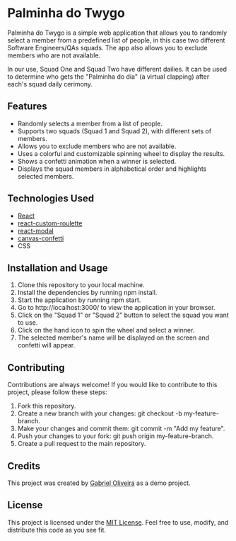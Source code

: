 # Palminha do Twygo

Palminha do Twygo is a simple web application that allows you to randomly select a member from a predefined list of people, in this case two different Software Engineers/QAs squads. The app also allows you to exclude members who are not available.

In our use, Squad One and Squad Two have different dailies. It can be used to determine who gets the "Palminha do dia" (a virtual clapping) after each's squad daily cerimony.

## Features

- Randomly selects a member from a list of people.
- Supports two squads (Squad 1 and Squad 2), with different sets of members.
- Allows you to exclude members who are not available.
- Uses a colorful and customizable spinning wheel to display the results.
- Shows a confetti animation when a winner is selected.
- Displays the squad members in alphabetical order and highlights selected members.

## Technologies Used

- [React](https://react.dev/)
- [react-custom-roulette](https://www.npmjs.com/package/react-custom-roulette)
- [react-modal](https://www.npmjs.com/package/react-modal)
- [canvas-confetti](https://www.npmjs.com/package/canvas-confetti)
- CSS

## Installation and Usage

1. Clone this repository to your local machine.
2. Install the dependencies by running npm install.
3. Start the application by running npm start.
4. Go to http://localhost:3000/ to view the application in your browser.
5. Click on the "Squad 1" or "Squad 2" button to select the squad you want to use.
6. Click on the hand icon to spin the wheel and select a winner.
7. The selected member's name will be displayed on the screen and confetti will appear.

## Contributing

Contributions are always welcome! If you would like to contribute to this project, please follow these steps:

1. Fork this repository.
2. Create a new branch with your changes: git checkout -b my-feature-branch.
3. Make your changes and commit them: git commit -m "Add my feature".
4. Push your changes to your fork: git push origin my-feature-branch.
5. Create a pull request to the main repository.

## Credits

This project was created by [Gabriel Oliveira](https://github.com/gxolivei/) as a demo project.

## License

This project is licensed under the [MIT License](https://github.com/git/git-scm.com/blob/main/MIT-LICENSE.txt). Feel free to use, modify, and distribute this code as you see fit.
